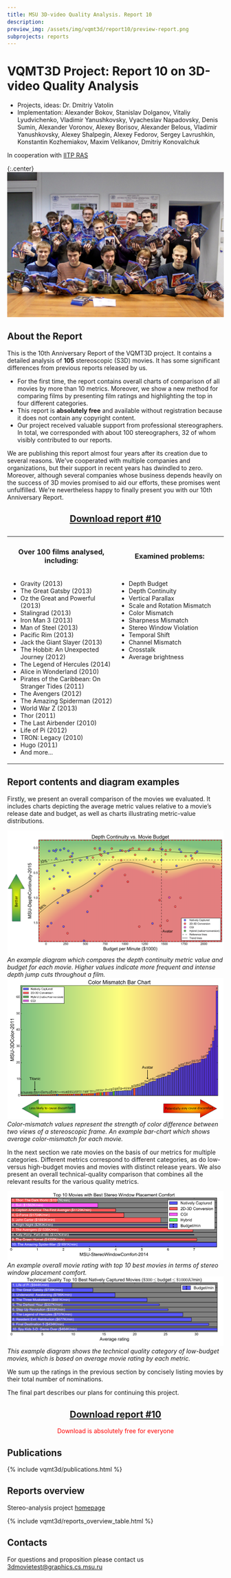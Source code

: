 ```yaml
---
title: MSU 3D-video Quality Analysis. Report 10
description:
preview_img: /assets/img/vqmt3d/report10/preview-report.png
subprojects: reports
---
```


# VQMT3D Project: Report 10 on 3D-video Quality Analysis

* Projects, ideas: Dr. Dmitriy Vatolin
* Implementation: Alexander Bokov, Stanislav Dolganov, Vitaliy Lyudvichenko, Vladimir Yanushkovsky, Vyacheslav Napadovsky, Denis Sumin, Alexander Voronov, Alexey Borisov, Alexander Belous, Vladimir Yanushkovsky, Alexey Shalpegin, Alexey Fedorov, Sergey Lavrushkin, Konstantin Kozhemiakov, Maxim Velikanov, Dmitriy Konovalchuk

In cooperation with [IITP RAS](http://www.iitp.ru/en/about)

{:.center}
![Blu-ray discs purchased for testing](/assets/img/vqmt3d/report10/vg_team_2015.jpg)

## About the Report

This is the 10th Anniversary Report of the VQMT3D project. It contains a detailed analysis of **105** stereoscopic (S3D) movies. It has some significant differences from previous reports released by us.
* For the first time, the report contains overall charts of comparison of all movies by more than 10 metrics. Moreover, we show a new method for comparing films by presenting film ratings and highlighting the top in four different categories.
* This report is **absolutely free** and available without registration because it does not contain any copyright content.
* Our project received valuable support from professional stereographers. In total, we corresponded with about 100 stereographers, 32 of whom visibly contributed to our reports.

We are publishing this report almost four years after its creation due to several reasons. We've cooperated with multiple companies and organizations, but their support in recent years has dwindled to zero. Moreover, although several companies whose business depends heavily on the success of 3D movies promised to aid our efforts, these promises went unfulfilled. We're nevertheless happy to
finally present you with our 10th Anniversary Report.

<style>
    .download-link {
        margin-top: 2em;
        margin-bottom: 2em;
        text-align: center;
    }
</style>

<div id="download" class="download-link">
    <h2><a href="https://storage.videoprocessing.ai/vqmt3d/pdf/report10.pdf">Download report #10</a></h2>
</div>

<table class="center">
    <colgroup>
        <col style="width: 50%" />
        <col style="width: 50%" />
    </colgroup>
    <tbody>
        <tr class="odd" style="text-align: center;">
            <td><h3 id="analysed-films">Over 100 films analysed, including:</h3></td>
            <td><h3 id="examined-problems">Examined problems:</h3></td>
        </tr>
        <tr class="even" style="vertical-align: top;">
        <td><ul>
            <li>Gravity (2013)</li>
            <li>The Great Gatsby (2013)</li>
            <li>Oz the Great and Powerful (2013)</li>
            <li>Stalingrad (2013)</li>
            <li>Iron Man 3 (2013)</li>
            <li>Man of Steel (2013)</li>
            <li>Pacific Rim (2013)</li>
            <li>Jack the Giant Slayer (2013)</li>
            <li>The Hobbit: An Unexpected Journey (2012)</li>
            <li>The Legend of Hercules (2014)</li>
            <li>Alice in Wonderland (2010)</li>
            <li>Pirates of the Caribbean: On Stranger Tides (2011)</li>
            <li>The Avengers (2012)</li>
            <li>The Amazing Spiderman (2012)</li>
            <li>World War Z (2013)</li>
            <li>Thor (2011)</li>
            <li>The Last Airbender (2010)</li>
            <li>Life of Pi (2012)</li>
            <li>TRON: Legacy (2010)</li>
            <li>Hugo (2011)</li>
            <li>And more...</li>
        </ul></td>
        <td><ul>
            <li>Depth Budget</li>
            <li>Depth Continuity</li>
            <li>Vertical Parallax</li>
            <li>Scale and Rotation Mismatch</li>
            <li>Color Mismatch</li>
            <li>Sharpness Mismatch</li>
            <li>Stereo Window Violation</li>
            <li>Temporal Shift</li>
            <li>Channel Mismatch</li>
            <li>Crosstalk</li>
            <li>Average brightness</li>
        </ul></td>
        </tr>
    </tbody>
</table>

## Report contents and diagram examples

Firstly, we present an overall comparison of the movies we evaluated. It includes charts depicting the average metric values relative to a movie’s release date and budget, as well as charts illustrating metric-value distributions.

<div class="center">
    <div>
        <img src="/assets/img/vqmt3d/report10/depth_vs_budget.png" alt="Overall diagram"><br>
        <i>An example diagram which compares the depth continuity metric value and budget for each movie. Higher values indicate more frequent and intense depth jump cuts throughout a film.</i>
    </div>
</div>

<div class="center">
    <div>
        <img src="/assets/img/vqmt3d/report10/color_mismatch_barchart.png" alt="Bar chart diagram"><br>
        <i>Color-mismatch values represent the strength of color difference between two views of a stereoscopic frame. An example bar-chart which shows average color-mismatch for each movie.</i>
    </div>
</div>

In the next section we rate movies on the basis of our metrics for multiple categories. Different metrics correspond to different categories, as do low- versus high-budget movies and movies with distinct release years. We also present an overall technical-quality comparison that combines all the relevant results for the various quality metrics.

<div class="center">
    <div>
        <img src="/assets/img/vqmt3d/report10/stereowindow_category.png" alt="Top 10 movies by stereo window placement comfort"><br>
        <i>An example overall movie rating with top 10 best movies in terms of stereo window placement comfort.</i>
    </div>
</div>

<div class="center">
    <div>
        <img src="/assets/img/vqmt3d/report10/technical_category.png" alt="Top 10 technical quality movies"><br>
        <i>This example diagram shows the technical quality category of low-budget movies, which is based on average movie rating by each metric.</i>
    </div>
</div>

We sum up the ratings in the previous section by concisely listing movies by their total number of nominations.

The final part describes our plans for continuing this project.

<div class="download-link">
    <h2><a href="https://storage.videoprocessing.ai/vqmt3d/pdf/report10.pdf">Download report #10</a></h2>
    <div style="color: red">Download is absolutely free for everyone
    </div>
</div>

## Publications

{% include vqmt3d/publications.html %}

## Reports overview

Stereo-analysis project [homepage](/stereo_quality/)

{% include vqmt3d/reports_overview_table.html %}

## Contacts

For questions and proposition please contact us <3dmovietest@graphics.cs.msu.ru>
